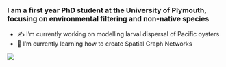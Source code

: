 ### I am a first year PhD student at the University of Plymouth, focusing on environmental filtering and non-native species

- ✍️ I’m currently working on modelling larval dispersal of Pacific oysters 
- 💭 I’m currently learning how to create Spatial Graph Networks

<img align="center" src="https://github-readme-stats.vercel.app/api/<top-langs>/" />



